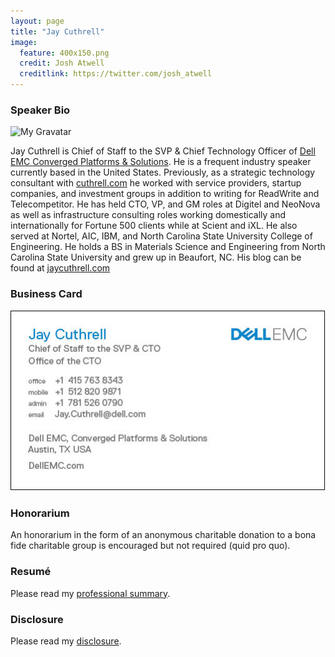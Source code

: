 ```yaml
---
layout: page
title: "Jay Cuthrell"
image:
  feature: 400x150.png
  credit: Josh Atwell
  creditlink: https://twitter.com/josh_atwell
---
```


### Speaker Bio

![My Gravatar](https://www.gravatar.com/avatar/377cdaacd95f70842298d3b0d0713c8c.jpg?s=200)

Jay Cuthrell is Chief of Staff to the SVP & Chief Technology Officer of [Dell EMC Converged Platforms & Solutions](http://vce.com). He is a frequent industry speaker currently based in the United States. Previously, as a strategic technology consultant with <a href="http://cuthrell.com">cuthrell.com</a> he worked with service providers, startup companies, and investment groups in addition to writing for ReadWrite and Telecompetitor. He has held CTO, VP, and GM roles at Digitel and NeoNova as well as infrastructure consulting roles working domestically and internationally for Fortune 500 clients while at Scient and iXL. He also served at Nortel, AIC, IBM, and North Carolina State University College of Engineering. He holds a BS in Materials Science and Engineering from North Carolina State University and grew up in Beaufort, NC. His blog can be found at <a href="https://jaycuthrell.com">jaycuthrell.com</a>

### Business Card

![My current Dell EMC business card](/images/dell-emc-business-card.png)

### Honorarium

An honorarium in the form of an anonymous charitable donation to a bona fide charitable group is encouraged but not required (quid pro quo).

### Resum&eacute;

Please read my [professional summary](https://jaycuthrell.com/resume/).

### Disclosure

Please read my [disclosure](https://jaycuthrell.com/disclosure/).

